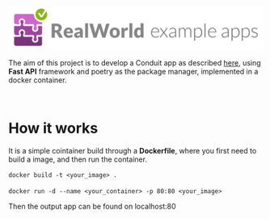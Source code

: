 ![RealWorld Example Applications](media/realworld-app.png)


 The aim of this project is to develop a Conduit app as described [here](https://github.com/gothinkster/realworld), using **Fast API** framework and poetry as the package manager, implemented in a docker container.

<br/>

# How it works

It is a simple cointainer build through a **Dockerfile**, where you first need to build a image, and then run the container. 
```
docker build -t <your_image> .

docker run -d --name <your_container> -p 80:80 <your_image>
```

Then the output app can be found on localhost:80

